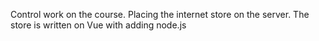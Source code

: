 Control work on the course. Placing the internet store on the server. The store is written on Vue with adding node.js
